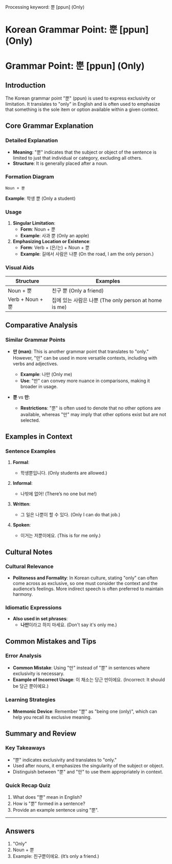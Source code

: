 Processing keyword: 뿐 [ppun] (Only)
# Korean Grammar Point: 뿐 [ppun] (Only)
# Grammar Point: 뿐 [ppun] (Only)
## Introduction
The Korean grammar point "뿐" (ppun) is used to express exclusivity or limitation. It translates to "only" in English and is often used to emphasize that something is the sole item or option available within a given context.
## Core Grammar Explanation
### Detailed Explanation
- **Meaning**: "뿐" indicates that the subject or object of the sentence is limited to just that individual or category, excluding all others.
- **Structure**: It is generally placed after a noun. 
### Formation Diagram
```
Noun + 뿐
```
**Example**: 학생 뿐 (Only a student)
### Usage
1. **Singular Limitation**:
   - **Form**: Noun + 뿐 
   - **Example**: 사과 뿐 (Only an apple)
2. **Emphasizing Location or Existence**:
   - **Form**: Verb + (은/는) + Noun + 뿐
   - **Example**: 길에서 사람은 나뿐 (On the road, I am the only person.)
### Visual Aids
| Structure       | Examples                               |
|----------------|----------------------------------------|
| Noun + 뿐      | 친구 뿐 (Only a friend)               |
| Verb + Noun + 뿐 | 집에 있는 사람은 나뿐 (The only person at home is me) |
## Comparative Analysis
### Similar Grammar Points
- **만 (man)**: This is another grammar point that translates to "only." However, "만" can be used in more versatile contexts, including with verbs and adjectives.
   - **Example**: 나만 (Only me)
   - **Use**: "만" can convey more nuance in comparisons, making it broader in usage.
  
- **뿐** vs **만**:
  - **Restrictions**: "뿐" is often used to denote that no other options are available, whereas "만" may imply that other options exist but are not selected.
## Examples in Context
### Sentence Examples
1. **Formal**:
   - 학생뿐입니다. (Only students are allowed.)
   
2. **Informal**:
   - 나밖에 없어! (There’s no one but me!)
   
3. **Written**:
   - 그 일은 나뿐이 할 수 있다. (Only I can do that job.)
   
4. **Spoken**:
   - 이거는 저뿐이에요. (This is for me only.)
## Cultural Notes
### Cultural Relevance
- **Politeness and Formality**: In Korean culture, stating "only" can often come across as exclusive, so one must consider the context and the audience’s feelings. More indirect speech is often preferred to maintain harmony.
  
### Idiomatic Expressions
- **Also used in set phrases**: 
   - **나만**이라고 하지 마세요. (Don't say it's only me.)
## Common Mistakes and Tips
### Error Analysis
- **Common Mistake**: Using "만" instead of "뿐" in sentences where exclusivity is necessary.
- **Example of Incorrect Usage**: 이 채소는 당근 만이에요. (Incorrect: It should be 당근 뿐이에요.)
### Learning Strategies
- **Mnemonic Device**: Remember "뿐" as "being one (only)", which can help you recall its exclusive meaning.
## Summary and Review
### Key Takeaways
- "뿐" indicates exclusivity and translates to "only."
- Used after nouns, it emphasizes the singularity of the subject or object.
- Distinguish between "뿐" and "만" to use them appropriately in context.
### Quick Recap Quiz
1. What does "뿐" mean in English?
2. How is "뿐" formed in a sentence?
3. Provide an example sentence using "뿐".
---
## Answers
1. "Only"
2. Noun + 뿐
3. Example: 친구뿐이에요. (It’s only a friend.)
